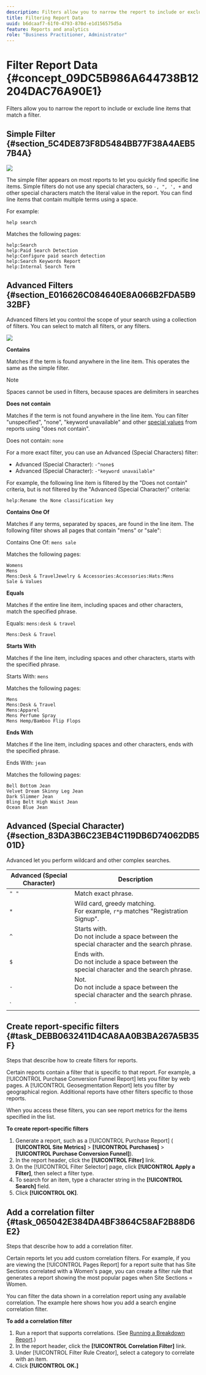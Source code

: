 ```yaml
---
description: Filters allow you to narrow the report to include or exclude line items that match a filter.
title: Filtering Report Data
uuid: b6dcaaf7-61f0-4793-870d-e1d156575d5a
feature: Reports and analytics
role: "Business Practitioner, Administrator"
---
```


# Filter Report Data {#concept_09DC5B986A644738B12204DAC76A90E1}

Filters allow you to narrow the report to include or exclude line items that match a filter.

## Simple Filter {#section_5C4DE873F8D5484BB77F38A4AEB57B4A}

![](assets/filter.png)

The simple filter appears on most reports to let you quickly find specific line items. Simple filters do not use any special characters, so `-, ", ', +` and other special characters match the literal value in the report. You can find line items that contain multiple terms using a space.

For example:

```
help search
```

Matches the following pages: 

```
help:Search
help:Paid Search Detection
help:Configure paid search detection
help:Search Keywords Report
help:Internal Search Term
```

## Advanced Filters {#section_E016626C084640E8A066B2FDA5B932BF}

Advanced filters let you control the scope of your search using a collection of filters. You can select to match all filters, or any filters.

![](assets/advanced_filter.png)

**Contains**

Matches if the term is found anywhere in the line item. This operates the same as the simple filter.

>[!NOTE]
>
>Spaces cannot be used in filters, because spaces are delimiters in searches

**Does not contain**

Matches if the term is not found anywhere in the line item. You can filter "unspecified", "none", "keyword unavailable" and other [special values](https://docs.adobe.com/content/help/en/analytics/technotes/unspecified.html) from reports using "does not contain".

Does not contain: `none`

For a more exact filter, you can use an Advanced (Special Characters) filter: 

* Advanced (Special Character): `-^none$`
* Advanced (Special Character): `-"keyword unavailable"`

For example, the following line item is filtered by the "Does not contain" criteria, but is not filtered by the "Advanced (Special Character)" criteria:

```
help:Rename the None classification key
```

**Contains One Of**

Matches if any terms, separated by spaces, are found in the line item. The following filter shows all pages that contain "mens" or "sale": 

Contains One Of: `mens sale`

Matches the following pages: 

```
Womens
Mens
Mens:Desk & TravelJewelry & Accessories:Accessories:Hats:Mens
Sale & Values
```

**Equals**

Matches if the entire line item, including spaces and other characters, match the specified phrase.

Equals: `mens:desk & travel`

`Mens:Desk & Travel`

**Starts With**

Matches if the line item, including spaces and other characters, starts with the specified phrase.

Starts With: `mens`

Matches the following pages: 

```
Mens
Mens:Desk & Travel
Mens:Apparel
Mens Perfume Spray
Mens Hemp/Bamboo Flip Flops
```

**Ends With**

Matches if the line item, including spaces and other characters, ends with the specified phrase.

Ends With: `jean`

Matches the following pages: 

```
Bell Bottom Jean
Velvet Dream Skinny Leg Jean
Dark Slimmer Jean
Bling Belt High Waist Jean
Ocean Blue Jean
```

## Advanced (Special Character) {#section_83DA3B6C23EB4C119DB6D74062DB501D}

Advanced let you perform wildcard and other complex searches.

| Advanced (Special Character) | Description |
|--- |--- |
|`" "`|Match exact phrase.|
|`*`|Wild card, greedy matching. <br>For example, `r*p`  matches "Registration Signup".|
|`^`|Starts with. <br>Do not include a space between the special character and the search phrase.|
|`$`|Ends with. <br>Do not include a space between the special character and the search phrase.|
|`-`|Not. <br>Do not include a space between the special character and the search phrase.|
|`|`|Or<br>Note:  you must include a space on each side of the pipe character, `" | "`.|

## Create report-specific filters {#task_DEBB0632411D4CA8AA0B3BA267A5B35F}

Steps that describe how to create filters for reports.

<!-- 

t_reports_filter_specific.xml

 -->

Certain reports contain a filter that is specific to that report. For example, a [!UICONTROL Purchase Conversion Funnel Report] lets you filter by web pages. A [!UICONTROL Geosegmentation Report] lets you filter by geographical region. Additional reports have other filters specific to those reports.

When you access these filters, you can see report metrics for the items specified in the list.

**To create report-specific filters** 

1. Generate a report, such as a [!UICONTROL Purchase Report] ( **[!UICONTROL Site Metrics]** > **[!UICONTROL Purchases]** > **[!UICONTROL Purchase Conversion Funnel]**).
1. In the report header, click the **[!UICONTROL Filter]** link.
1. On the [!UICONTROL Filter Selector] page, click **[!UICONTROL Apply a Filter]**, then select a filter type.
1. To search for an item, type a character string in the **[!UICONTROL Search]** field.
1. Click **[!UICONTROL OK]**.

## Add a correlation filter {#task_065042E384DA4BF3864C58AF2B88D6E2}

Steps that describe how to add a correlation filter.

<!-- 

t_reports_correlation_filter.xml

 -->

Certain reports let you add custom correlation filters. For example, if you are viewing the [!UICONTROL Pages Report] for a report suite that has Site Sections correlated with a Women's page, you can create a filter rule that generates a report showing the most popular pages when Site Sections = Women.

You can filter the data shown in a correlation report using any available correlation. The example here shows how you add a search engine correlation filter.

**To add a correlation filter** 

1. Run a report that supports correlations. (See [Running a Breakdown Report](/help/analyze/reports-analytics/reports-customize/breakdowns.md#task_F685624830E64C829C8BE6435A107F69).)
1. In the report header, click the **[!UICONTROL Correlation Filter]** link.
1. Under [!UICONTROL Filter Rule Creator], select a category to correlate with an item.
1. Click **[!UICONTROL OK.]**
